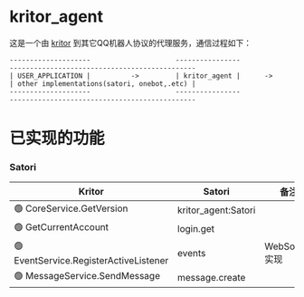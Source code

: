 # kritor_agent

这是一个由 [kritor](https://github.com/KarinJS/kritor) 到其它QQ机器人协议的代理服务，通信过程如下：
```
--------------------                     ----------------               ----------------------------------------------
| USER_APPLICATION |          ->         | kritor_agent |      ->       | other implementations(satori, onebot,.etc) |
--------------------                     ----------------               ----------------------------------------------
```

# 已实现的功能

### Satori

| Kritor | Satori | 备注 |
|--------|--------|------|
| 🟢 CoreService.GetVersion| kritor_agent:Satori |
| 🟢 GetCurrentAccount| login.get |
| 🟢 EventService.RegisterActiveListener| events | WebSocket 实现 |
| 🟢 MessageService.SendMessage | message.create |

